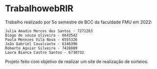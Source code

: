 # TrabalhowebRIR
Trabalho realizado por 5o semestre de BCC da faculdade FMU em 2022:

	Julia Amadio Merces dos Santos - 7271263
	Diogo de souza oliveira - 6643542
	Paula Menezes Vila Nova - 6555326
	João Gabriel Cavalcante - 6346396
	Roberto Aguiar Silveira - 7428889
	Laura Bianca Castro Santos - 6730732
  
Projeto feito com objetivo de realizar um site de realização de sorteios.
